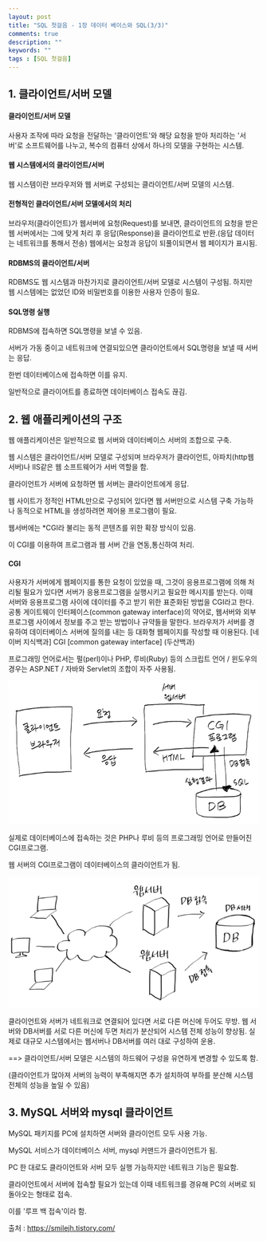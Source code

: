 ```yaml
---
layout: post
title: "SQL 첫걸음 - 1장 데이터 베이스와 SQL(3/3)"
comments: true
description: ""
keywords: ""
tags : [SQL 첫걸음]
---
```


## 1. 클라이언트/서버 모델

#### 클라이언트/서버 모델
사용자 조작에 따라 요청을 전달하는 '클라이언트'와 해당 요청을 받아 처리하는 '서버'로 소프트웨어를 나누고, 복수의 컴퓨터 상에서 하나의 모델을 구현하는 시스템.

#### 웹 시스템에서의 클라이언트/서버 
웹 시스템이란 브라우저와 웹 서버로 구성되는 클라이언트/서버 모델의 시스템. 

#### 전형적인 클라이언트/서버 모델에서의 처리
브라우저(클라이언트)가 웹서버에 요청(Request)를 보내면, 클라이언트의 요청을 받은 웹 서버에서는 그에 맞게 처리 후 응답(Response)을 클라이언트로 반환.(응답 데이터는 네트워크를 통해서 전송) 웹에서는 요청과 응답이 되풀이되면서 웹 페이지가 표시됨.  

#### RDBMS의 클라이언트/서버 
RDBMS도 웹 시스템과 마찬가지로 클라이언트/서버 모델로 시스템이 구성됨. 하지만 웹 시스템에는 없었던 ID와 비밀번호를 이용한 사용자 인증이 필요. 

#### SQL명령 실행
RDBMS에 접속하면 SQL명령을 보낼 수 있음. 

서버가 가동 중이고 네트워크에 연결되있으면 클라이언트에서 SQL명령을 보낼 때 서버는 응답.  

한번 데이터베이스에 접속하면 이를 유지. 

일반적으로 클라이어트를 종료하면 데이터베이스 접속도 끊김.


## 2. 웹 애플리케이션의 구조 
웹 애플리케이션은 일반적으로 웹 서버와 데이터베이스 서버의 조합으로 구축. 

웹 시스템은 클라이언트/서버 모델로 구성되며 브라우저가 클라이언트, 아파치(http웹서버)나 IIS같은 웹  소프트웨어가 서버 역할을 함. 

클라이언트가 서버에 요청하면 웹 서버는 클라이언트에게 응답. 

웹 사이트가 정적인 HTML만으로 구성되어 있다면 웹 서버만으로 시스템 구축 가능하나 동적으로 HTML을 생성하려면 제어용 프로그램이 필요. 

웹서버에는 *CGI라 불리는 동적 콘텐츠를 위한 확장 방식이 있음. 

이 CGI를 이용하여 프로그램과 웹 서버 간을 연동,통신하여 처리. 

#### CGI  
사용자가 서버에게 웹페이지를 통한 요청이 있었을 때, 그것이 응용프로그램에 의해 처리될 필요가 있다면 서버가 응용프로그램을 실행시키고 필요한 메시지를 받는다. 이때 서버와 응용프로그램 사이에 데이터를 주고 받기 위한 표준화된 방법을 CGI라고 한다.
공통 게이트웨이 인터페이스(common gateway interface)의 약어로, 웹서버와 외부 프로그램 사이에서 정보를 주고 받는 방법이나 규약들을 말한다. 브라우저가 서버를 경유하여 데이터베이스 서버에 질의를 내는 등 대화형 웹페이지를 작성할 때 이용된다. [네이버 지식백과] CGI [common gateway interface] (두산백과)

프로그래밍 언어로서는 펄(perl)이나 PHP, 루비(Ruby) 등의 스크립트 언어 / 윈도우의 경우는 ASP.NET / 자바와 Servlet의 조합이 자주 사용됨. 

![9976573F5B84FA3C2C](/images/sql_first_step/9976573F5B84FA3C2C.png)

실제로 데이터베이스에 접속하는 것은 PHP나 루비 등의 프로그래밍 언어로 만들어진 CGI프로그램.

웹 서버의 CGI프로그램이 데이터베이스의 클라이언트가 됨. 

![99E04B485B84FA7102](/images/sql_first_step/99E04B485B84FA7102.png)

클라이언트와 서버가 네트워크로 연결되어 있다면 서로 다른 머신에 두어도 무방. 웹 서버와 DB서버를 서로 다른 머신에 두면 처리가 분산되어 시스템 전체 성능이 향상됨. 실제로 대규모 시스템에서는 웹서버나 DB서버를 여러 대로 구성하여 운용. 

==> 클라이언트/서버 모델은 시스템의 하드웨어 구성을 유연하게 변경할 수 있도록 함. 

(클라이언트가 많아져 서버의 능력이 부족해지면 추가 설치하여 부하를 분산해 시스템 전체의 성능을 높일 수 있음)


## 3. MySQL 서버와 mysql 클라이언트 
MySQL 패키지를 PC에 설치하면 서버와 클라이언트 모두 사용 가능. 

MySQL 서비스가 데이터베이스 서버, mysql 커맨드가 클라이언트가 됨. 

PC 한 대로도 클라이언트와 서버 모두 실행 가능하지만 네트워크 기능은 필요함. 

클라이언트에서 서버에 접속할 필요가 있는데 이때 네트워크를 경유해 PC의 서버로 되돌아오는 형태로 접속. 

이를 '루프 백 접속'이라 함. 


출처 : https://smilejh.tistory.com/